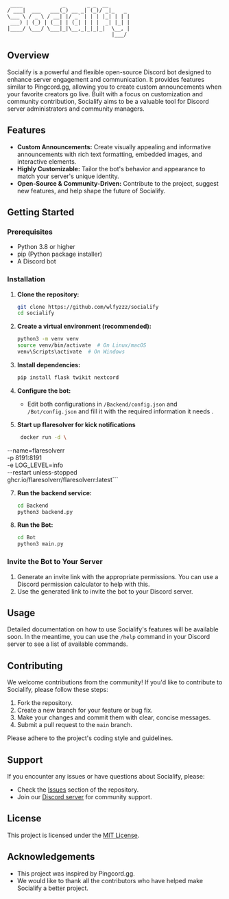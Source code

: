 ```
 ____             _       _ _  __       
/ ___|  ___   ___(_) __ _| (_)/ _|_   _ 
\___ \ / _ \ / __| |/ _` | | | |_| | | |
 ___) | (_) | (__| | (_| | | |  _| |_| |
|____/ \___/ \___|_|\__,_|_|_|_|  \__, |
                                  |___/
```

## Overview

Socialify is a powerful and flexible open-source Discord bot designed to enhance server engagement and communication. It provides features similar to Pingcord.gg, allowing you to create custom announcements when your favorite creators go live. Built with a focus on customization and community contribution, Socialify aims to be a valuable tool for Discord server administrators and community managers.

## Features

*   **Custom Announcements:** Create visually appealing and informative announcements with rich text formatting, embedded images, and interactive elements.
*   **Highly Customizable:** Tailor the bot's behavior and appearance to match your server's unique identity.
*   **Open-Source & Community-Driven:** Contribute to the project, suggest new features, and help shape the future of Socialify.

## Getting Started

### Prerequisites

*   Python 3.8 or higher
*   pip (Python package installer)
*   A Discord bot 

### Installation

1.  **Clone the repository:**

    ```bash
    git clone https://github.com/wlfyzzz/socialify
    cd socialify
    ```

2.  **Create a virtual environment (recommended):**

    ```bash
    python3 -m venv venv
    source venv/bin/activate  # On Linux/macOS
    venv\Scripts\activate  # On Windows
    ```

3.  **Install dependencies:**

    ```bash
    pip install flask twikit nextcord
    ```

4.  **Configure the bot:**

    *   Edit both configurations in `/Backend/config.json` and `/Bot/config.json` and fill it with the required information it needs .
5. **Start up flaresolver for kick notifications**
   ```bash
    docker run -d \
  --name=flaresolverr \
  -p 8191:8191 \
  -e LOG_LEVEL=info \
  --restart unless-stopped \
  ghcr.io/flaresolverr/flaresolverr:latest```

7.  **Run the backend service:**

    ```bash
    cd Backend
    python3 backend.py
    ```
8.  **Run the Bot:**

    ```bash
    cd Bot
    python3 main.py
    ```

### Invite the Bot to Your Server

1.  Generate an invite link with the appropriate permissions. You can use a Discord permission calculator to help with this.
2.  Use the generated link to invite the bot to your Discord server.

## Usage

Detailed documentation on how to use Socialify's features will be available soon. In the meantime, you can use the `/help` command in your Discord server to see a list of available commands.

## Contributing

We welcome contributions from the community! If you'd like to contribute to Socialify, please follow these steps:

1.  Fork the repository.
2.  Create a new branch for your feature or bug fix.
3.  Make your changes and commit them with clear, concise messages.
4.  Submit a pull request to the `main` branch.

Please adhere to the project's coding style and guidelines.

## Support

If you encounter any issues or have questions about Socialify, please:

*   Check the [Issues](https://github.com/wlfyzzz/Socialify/issues) section of the repository.
*   Join our [Discord server](https://discord.gg/XCbnnexRr6) for community support.

## License

This project is licensed under the [MIT License](https://github.com/wlfyzzz/Socialify/blob/main/LICENSE).

## Acknowledgements

*   This project was inspired by Pingcord.gg.
*   We would like to thank all the contributors who have helped make Socialify a better project.
